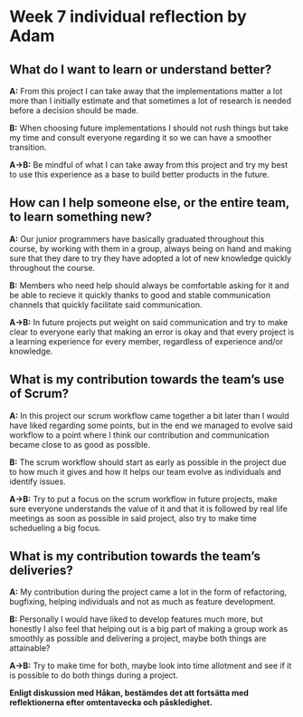 
# Week 7 individual reflection by Adam

## What do I want to learn or understand better?

**A:** From this project I can take away that the implementations matter a lot more than I initially estimate and that sometimes a lot of research is needed before a decision should be made.

**B:** When choosing future implementations I should not rush things but take my time and consult everyone regarding it so we can have a smoother transition.

**A->B:** Be mindful of what I can take away from this project and try my best to use this experience as a base to build better products in the future.

## How can I help someone else, or the entire team, to learn something new?

**A:** Our junior programmers have basically graduated throughout this course, by working with them in a group, always being on hand and making sure that they dare to try they have adopted a lot of new knowledge quickly throughout the course.

**B:** Members who need help should always be comfortable asking for it and be able to recieve it quickly thanks to good and stable communication channels that quickly facilitate said communication.

**A->B:** In future projects put weight on said communication and try to make clear to everyone early that making an error is okay and that every project is a learning experience for every member, regardless of experience and/or knowledge.

## What is my contribution towards the team’s use of Scrum?

**A:** In this project our scrum workflow came together a bit later than I would have liked regarding some points, but in the end we managed to evolve said workflow to a point where I think our contribution and communication became close to as good as possible.

**B:** The scrum workflow should start as early as possible in the project due to how much it gives and how it helps our team evolve as individuals and identify issues.

**A->B:** Try to put a focus on the scrum workflow in future projects, make sure everyone understands the value of it and that it is followed by real life meetings as soon as possible in said project, also try to make time schedueling a big focus.

## What is my contribution towards the team’s deliveries?

**A:** My contribution during the project came a lot in the form of refactoring, bugfixing, helping individuals and not as much as feature development.

**B:** Personally I would have liked to develop features much more, but honestly I also feel that helping out is a big part of making a group work as smoothly as possible and delivering a project, maybe both things are attainable?

**A->B:** Try to make time for both, maybe look into time allotment and see if it is possible to do both things during a project.

**Enligt diskussion med Håkan, bestämdes det att fortsätta med reflektionerna efter omtentavecka och påskledighet.**
